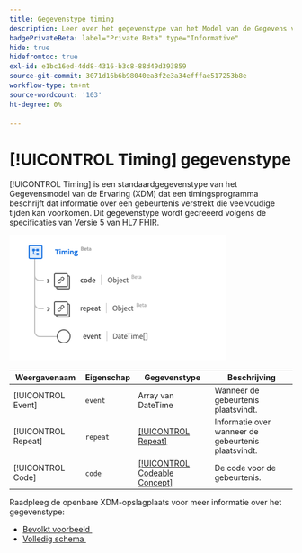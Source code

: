 ```yaml
---
title: Gegevenstype timing
description: Leer over het gegevenstype van het Model van de Gegevens van de Ervaring van de Timing (XDM).
badgePrivateBeta: label="Private Beta" type="Informative"
hide: true
hidefromtoc: true
exl-id: e1bc16ed-4dd8-4316-b3c8-88d49d393859
source-git-commit: 3071d16b6b98040ea3f2e3a34efffae517253b8e
workflow-type: tm+mt
source-wordcount: '103'
ht-degree: 0%

---
```


# [!UICONTROL Timing] gegevenstype

[!UICONTROL Timing] is een standaardgegevenstype van het Gegevensmodel van de Ervaring (XDM) dat een timingsprogramma beschrijft dat informatie over een gebeurtenis verstrekt die veelvoudige tijden kan voorkomen. Dit gegevenstype wordt gecreeerd volgens de specificaties van Versie 5 van HL7 FHIR.

![&#x200B; het timing gegevenstype structuur &#x200B;](../../../images/healthcare/data-types/timing.png)

| Weergavenaam | Eigenschap | Gegevenstype | Beschrijving |
| --- | --- | --- | --- |
| [!UICONTROL Event] | `event` | Array van DateTime | Wanneer de gebeurtenis plaatsvindt. |
| [!UICONTROL Repeat] | `repeat` | [[!UICONTROL Repeat]](../data-types/repeat.md) | Informatie over wanneer de gebeurtenis plaatsvindt. |
| [!UICONTROL Code] | `code` | [[!UICONTROL Codeable Concept]](../data-types/codeable-concept.md) | De code voor de gebeurtenis. |

Raadpleeg de openbare XDM-opslagplaats voor meer informatie over het gegevenstype:

* [&#x200B; Bevolkt voorbeeld &#x200B;](https://github.com/adobe/xdm/blob/master/extensions/industry/healthcare/fhir/datatypes/timing.example.1.json)
* [&#x200B; Volledig schema &#x200B;](https://github.com/adobe/xdm/blob/master/extensions/industry/healthcare/fhir/datatypes/timing.schema.json)
